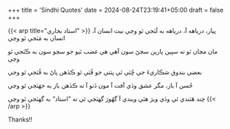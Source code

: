 +++
title = 'Sindhi Quotes'
date = 2024-08-24T23:19:41+05:00
draft = false
+++


{{< arp title="استاد بخاري" >}}
پيار، درياهه آ، درياهه به لَٽجي ٿو وڃي
نيٺ انسان آ، انسان به مَٽجي ٿو وڃي

مان مڃان ٿو ته سڀين پارين سڄڻ سون آهي
هي غضب ٿيو جو سچو سون به ڪَٽجي ٿو وڃي

بعضي بندوق شڪاريءَ جي ڇُٽي ٿي پٺتي
جو ڦَٽي ٿو ڪڏهن پاڻ به ڦَٽجي ٿو وڃي

حُسن آ باز، مگر عشق وڏي آفت آ
مون ڏٺو آ ته ڪڏهن باز به جهَٽجي ٿو وڃي

چند هَٽندي ئي وڏي ويرَ هٽي ويندي آ
گهُورَ گهٽجي ٿي ته ”استاد“ به گهٽجي ٿو وڃي
{{< /arp >}}

Thanks!!
